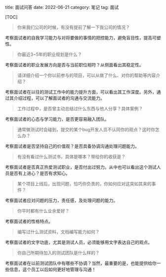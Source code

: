 title: 面试问答
date: 2022-06-21
category: 笔记
tag: 面试

[TOC]

> 你来我们公司的时候，有没有提前了解一下我公司的情况？

考察面试者的自我学习能力与对将要做的事情的把控能力，避免盲目性，提高可塑性。

> 你最近3~5年的职业规划是什么？

考察面试者的职业发展方向是否与当前职位相符？从侧面看出其稳定性。

> 请详细介绍一个你以前参与的项目，可以从做了什么、对你的帮助等内容介绍？

考察面试者在以往的测试工作中的能力提升方面，可以看出其工作深度。另外，通过其介绍过程，可以了解面试者的沟通与交流能力。

> 工作过程中，是否曾主动总结过什么东西与他人分享？具体案例？

考察面试者的心态与学习能力，是否更容易融入团队。

> 通常做测试时会碰到，提交的某个bug开发人员不认同你的观点？这时你怎么办？

考察面试者是否坚持自己的价值观？是否具备协调沟通处理问题能力。

> 有没有看过什么测试书，具体是哪本？带给你的收获是？

考察面试者是否真正热爱测试职业，是否付出过努力。从中也可以看出这个测试人员是否有上进心？是否有求知心。

> 某个项目上线后，出现问题，恰巧你负责的，你如何应对这突如其来的事件？

考察面试者应对问题的压力，责任感，及处理问题的能力。

> 你平时都有什么业余爱好？

考察面试者的性格特点。

> 编写过什么测试资料，文档编写能力如何？

考察面试者的文字功底，尤其是测试人员，必须能够用文字表达自己的观点。

> 你自己所期待加入的测试团队是什么样的？

考察面试者在以前测试团队中有哪些不协调？当然，最重要的是，也能提供给你一些信息，这个员工以后如何更好地管理与沟通！